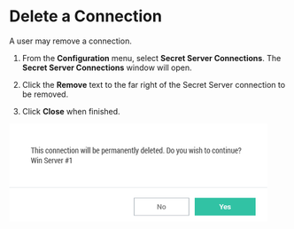 [title]: #	(Delete a Connection)
[tags]: #	(delete,ss,remove)
[priority]: #	(404)
# Delete a Connection

A user may remove a connection.

1. From the **Configuration** menu, select **Secret Server Connections**. The **Secret Server Connections** window will open.

2. Click the **Remove** text to the far right of the Secret Server connection to be removed. 
3. Click **Close** when finished.

![delete-conn-remote-sys](images/delete-conn-remote-sys.png)

